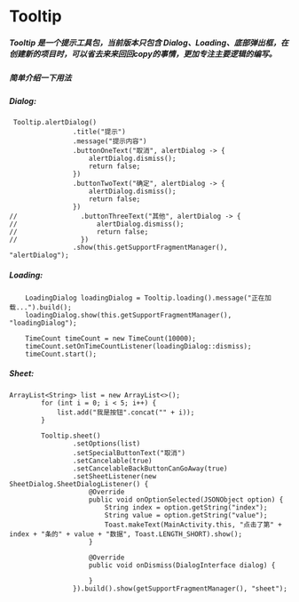 # Tooltip
##### Tooltip 是一个提示工具包，当前版本只包含 Dialog、Loading、底部弹出框，在创建新的项目时，可以省去来来回回copy的事情，更加专注主要逻辑的编写。

##### 简单介绍一下用法

##### Dialog:
     Tooltip.alertDialog()
                    .title("提示")
                    .message("提示内容")
                    .buttonOneText("取消", alertDialog -> {
                        alertDialog.dismiss();
                        return false;
                    })
                    .buttonTwoText("确定", alertDialog -> {
                        alertDialog.dismiss();
                        return false;
                    })
    //                .buttonThreeText("其他", alertDialog -> {
    //                    alertDialog.dismiss();
    //                    return false;
    //                })
                    .show(this.getSupportFragmentManager(), "alertDialog");

##### Loading:
        LoadingDialog loadingDialog = Tooltip.loading().message("正在加载...").build();
        loadingDialog.show(this.getSupportFragmentManager(), "loadingDialog");

        TimeCount timeCount = new TimeCount(10000);
        timeCount.setOnTimeCountListener(loadingDialog::dismiss);
        timeCount.start();

##### Sheet:
    ArrayList<String> list = new ArrayList<>();
            for (int i = 0; i < 5; i++) {
                list.add("我是按钮".concat("" + i));
            }

            Tooltip.sheet()
                    .setOptions(list)
                    .setSpecialButtonText("取消")
                    .setCancelable(true)
                    .setCancelableBackButtonCanGoAway(true)
                    .setSheetListener(new SheetDialog.SheetDialogListener() {
                        @Override
                        public void onOptionSelected(JSONObject option) {
                            String index = option.getString("index");
                            String value = option.getString("value");
                            Toast.makeText(MainActivity.this, "点击了第" + index + "条的" + value + "数据", Toast.LENGTH_SHORT).show();
                        }

                        @Override
                        public void onDismiss(DialogInterface dialog) {

                        }
                    }).build().show(getSupportFragmentManager(), "sheet");